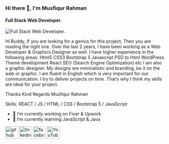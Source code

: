 ### Hi there 👋, I'm Musfiqur Rahman
#### Full Stack Web Developer.
![Full Stack Web Developer.](https://media-exp2.licdn.com/dms/image/C5616AQEzQHWCKE3NsQ/profile-displaybackgroundimage-shrink_200_800/0/1653231312002?e=1661990400&v=beta&t=5dXDZ-ziRVwGYMY-wwnqkBQxFn-d-RgmZrIzx8q1pd8)

Hi Buddy,
If you are looking for a genius for this project, Then you are reading the right one.
Over the last 2 years, I have been working as a Web Developer & Graphics Designer as well. I have higher experience in the following areas:
Html5
CSS3
Bootstrap 5
Javascript
PSD to Html
WordPress Theme development
React
SEO (Search Engine Optimization) etc
I am also a graphic designer. My designs are minimalistic and branding, be it on the web or graphic. I am fluent in English which is very important for our communication. I try to deliver projects on time. That’s why I think my skills are ideal for your project.

Thanks
Kind Regards
Musfiqur Rahman

Skills: REACT / JS / HTML / CSS / Bootstrap 5 / JavaScript

- 🔭 I’m currently working on Fiver & Upwork 
- 🌱 I’m currently learning JavaScript & Java 


[<img src='https://media-exp2.licdn.com/dms/image/C5616AQEzQHWCKE3NsQ/profile-displaybackgroundimage-shrink_200_800/0/1653231312002?e=1661990400&v=beta&t=5dXDZ-ziRVwGYMY-wwnqkBQxFn-d-RgmZrIzx8q1pd8' alt='github' height='40'>](https://github.com/musfiqurofficial)  [<img src='https://cdn.jsdelivr.net/npm/simple-icons@3.0.1/icons/linkedin.svg' alt='linkedin' height='40'>](https://www.linkedin.com/in/musfiqurofficial/)  [<img src='https://cdn.jsdelivr.net/npm/simple-icons@3.0.1/icons/facebook.svg' alt='facebook' height='40'>](https://www.facebook.com/musfiqurofficialF)  [<img src='https://cdn.jsdelivr.net/npm/simple-icons@3.0.1/icons/youtube.svg' alt='YouTube' height='40'>](https://www.youtube.com/channel/UC1gJ3FMsT2D3emyi2_TfBtA)  


